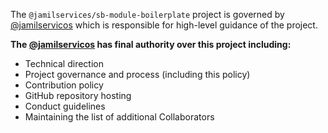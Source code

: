 The `@jamilservices/sb-module-boilerplate` project is governed by [@jamilservicos](https://github.com/jamilservicos) which is responsible for high-level guidance of the project.

**The [@jamilservicos](https://github.com/jamilservicos) has final authority over this project including:**

* Technical direction
* Project governance and process (including this policy)
* Contribution policy
* GitHub repository hosting
* Conduct guidelines
* Maintaining the list of additional Collaborators